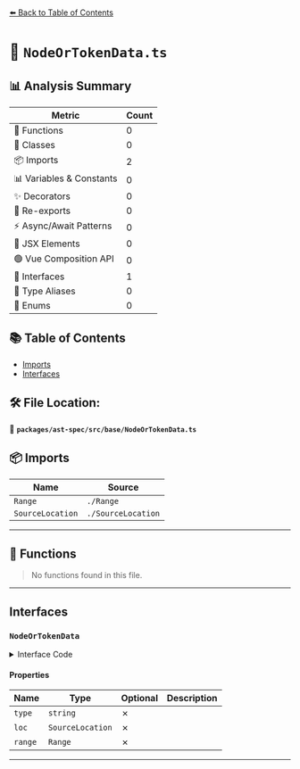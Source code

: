 [⬅️ Back to Table of Contents](../../../../index.md)

# 📄 `NodeOrTokenData.ts`

## 📊 Analysis Summary

| Metric | Count |
|--------|-------|
| 🔧 Functions | 0 |
| 🧱 Classes | 0 |
| 📦 Imports | 2 |
| 📊 Variables & Constants | 0 |
| ✨ Decorators | 0 |
| 🔄 Re-exports | 0 |
| ⚡ Async/Await Patterns | 0 |
| 💠 JSX Elements | 0 |
| 🟢 Vue Composition API | 0 |
| 📐 Interfaces | 1 |
| 📑 Type Aliases | 0 |
| 🎯 Enums | 0 |

## 📚 Table of Contents

- [Imports](#imports)
- [Interfaces](#interfaces)

## 🛠️ File Location:
📂 **`packages/ast-spec/src/base/NodeOrTokenData.ts`**

## 📦 Imports

| Name | Source |
|------|--------|
| `Range` | `./Range` |
| `SourceLocation` | `./SourceLocation` |


---

## 🔧 Functions

> No functions found in this file.


---

## Interfaces

### `NodeOrTokenData`

<details><summary>Interface Code</summary>

```ts
export interface NodeOrTokenData {
  type: string;

  /**
   * The source location information of the node.
   *
   * The loc property is defined as nullable by ESTree, but ESLint requires this property.
   */
  loc: SourceLocation;

  range: Range;
}
```
</details>

#### Properties

| Name | Type | Optional | Description |
|------|------|----------|-------------|
| `type` | `string` | ✗ |  |
| `loc` | `SourceLocation` | ✗ |  |
| `range` | `Range` | ✗ |  |


---